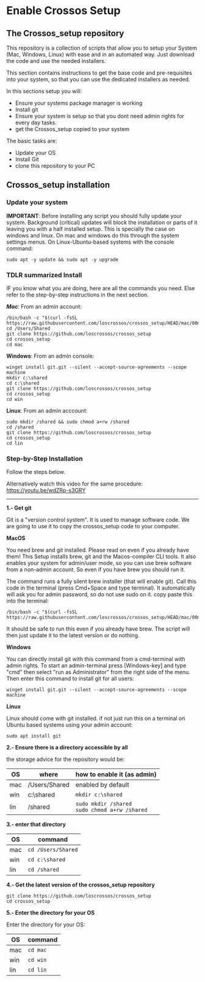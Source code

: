 # Enable Crossos Setup

## The Crossos_setup repository

This repository is a collection of scripts that allow you to setup your System (Mac, Windows, Linux) with ease and in an automated way. Just download the code and use the needed installers. 

This section contains instructions to get the base code and pre-requisites into your system, so that you can use the dedicated installers as needed.


In this sections setup you will:
- Ensure your systems package manager is working
- Install git
- Ensure your system is setup so that you dont need admin rights for every day tasks.
- get the Crossos_setup copied to your system

The basic tasks are: 
- Update your OS
- Install Git
- clone this repository to your PC



## Crossos_setup installation


### Update your system

**IMPORTANT**: Before installing any script you should fully update your system. Background (critical) updates will block the installation or parts of it leaving you with a half installed setup. This is specially the case on windows and linux. On mac and windows do this through the system settings menus. On Linux-Ubuntu-based systems with the console command: 

```sudo apt -y update && sudo apt -y upgrade```

### TDLR summarized Install

IF you know what you are doing, here are all the commands you need. Else refer to the step-by-step instructions in the next section.

***Mac***: From an admin account:
```
/bin/bash -c "$(curl -fsSL https://raw.githubusercontent.com/loscrossos/crossos_setup/HEAD/mac/00m_postos_install.sh)"
cd /Users/Shared
git clone https://github.com/loscrossos/crossos_setup
cd crossos_setup
cd mac
```


**Windows**: From an admin console:
```
winget install git.git --silent --accept-source-agreements --scope machine
mkdir c:\shared
cd c:\shared 
git clone https://github.com/loscrossos/crossos_setup
cd crossos_setup
cd win
```


**Linux**: From an admin acccount:
```
sudo mkdir /shared && sudo chmod a+rw /shared
cd /shared
git clone https://github.com/loscrossos/crossos_setup
cd crossos_setup
cd lin
```



### Step-by-Step Installation

Follow the steps below. 

Alternatively watch this video for the same procedure: https://youtu.be/wdZRp-s3GRY


---
**1.- Get git**

Git is a "version control system". It is used to manage software code. We are going to use it to copy the crossos_setup code to your computer.

**MacOS**

You need brew and git installed. Please read on even if you already have them!
This Setup installs brew, git and the Macos-compiler CLI tools. It also enables your system for admin/user mode, so you can use brew software from a non-admin account. So even if you have brew you should run it. 

The command runs a fully silent brew installer (that will enable git). 
Call this code in the terminal (press Cmd+Space and type terminal). It automatically will ask you for admin password, so do not use sudo on it. copy paste this into the terminal:

```
/bin/bash -c "$(curl -fsSL https://raw.githubusercontent.com/loscrossos/crossos_setup/HEAD/mac/00m_postos_install.sh)"
```

It should be safe to run this even if you already have brew. The script will then just update it to the latest version or do nothing.

**Windows**


You can directly install git with this command from a cmd-terminal with admin rights. To start an admin-terminal press [Windows-key] and type "cmd" then select "run as Administrator" from the right side of the menu. Then enter this command to install git for all users: 

```
winget install git.git --silent --accept-source-agreements --scope machine
```

**Linux** 

Linux should come with git installed. if not just run this on a terminal on Ubuntu based systems using your admin account:

```
sudo apt install git
```



**2.- Ensure there is a directory accessible by all**

the storage advice for the repository would be:

OS  | where         |  how to enable it (as admin)
--- | ---           | ---   
mac | /Users/Shared | enabled by default 
win | c:\shared     | `mkdir c:\shared` 
lin | /shared       | `sudo mkdir /shared` <br>`sudo chmod a+rw /shared`


**3.- enter that directory**



OS  | command
--- |  ---   
mac | `cd /Users/Shared` 
win | `cd c:\shared` 
lin | `cd /shared`


**4.- Get the latest version of the crossos_setup repository**

```
git clone https://github.com/loscrossos/crossos_setup
cd crossos_setup
```

**5.- Enter the directory for your OS**

Enter the directory for your OS:

OS  | command
--- |  ---   
mac | `cd mac` 
win | `cd win` 
lin | `cd lin`



